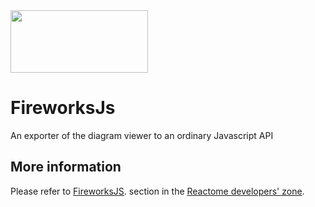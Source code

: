 <img src=https://cloud.githubusercontent.com/assets/6883670/22938783/bbef4474-f2d4-11e6-92a5-07c1a6964491.png width=220 height=100 />

# FireworksJs
An exporter of the diagram viewer to an ordinary Javascript API

## More information

Please refer to [FireworksJS](http://www.reactome.org/pages/documentation/developer-guide/pathways-overview/fireworks-js/).
section in the [Reactome developers' zone](http://www.reactome.org/pages/documentation/developer-guide/).
